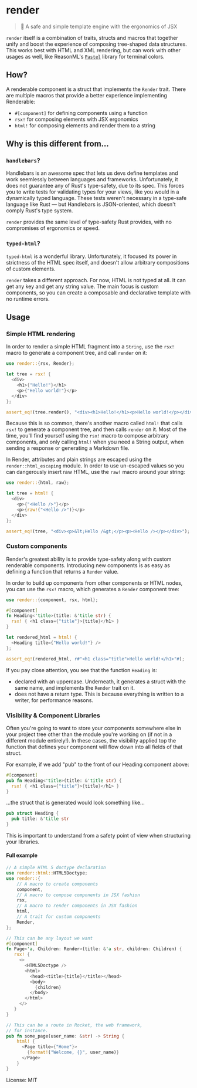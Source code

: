 # render

> 🔏 A safe and simple template engine with the ergonomics of JSX

`render` itself is a combination of traits, structs and macros that together unify and
boost the experience of composing tree-shaped data structures. This works best with HTML and
XML rendering, but can work with other usages as well, like ReasonML's [`Pastel`](https://reason-native.com/docs/pastel/) library for terminal colors.

## How?

A renderable component is a struct that implements the `Render` trait. There
are multiple macros that provide a better experience implementing Renderable:

- `#[component]` for defining components using a function
- `rsx!` for composing elements with JSX ergonomics
- `html!` for composing elements and render them to a string

## Why is this different from...

### `handlebars`?

Handlebars is an awesome spec that lets us devs define templates and work
seemlessly between languages and frameworks. Unfortunately, it does not guarantee any of Rust's
type-safety, due to its spec. This forces you to write tests for validating types for your views, like you would in a dynamically typed language. These tests weren't necessary in a type-safe language like Rust — but Handlebars is JSON-oriented, which doesn't comply Rust's type system.

`render` provides the same level of type-safety Rust provides, with no compromises of
ergonomics or speed.

### `typed-html`?

`typed-html` is a wonderful library. Unfortunately, it focused its power in strictness of the HTML spec itself, and doesn't allow arbitrary compositions of custom elements.

`render` takes a different approach. For now, HTML is not typed at all. It can get any key and get any string value. The main focus is custom components, so you can create a composable and declarative template with no runtime errors.

## Usage

### Simple HTML rendering

In order to render a simple HTML fragment into a `String`, use the `rsx!` macro to generate a
component tree, and call `render` on it:

```rust
use render::{rsx, Render};

let tree = rsx! {
  <div>
    <h1>{"Hello!"}</h1>
    <p>{"Hello world!"}</p>
  </div>
};

assert_eq!(tree.render(), "<div><h1>Hello!</h1><p>Hello world!</p></div>");
```

Because this is so common, there's another macro called `html!` that calls `rsx!` to generate
a component tree, and then calls `render` on it. Most of the time, you'll find yourself using
the `rsx!` macro to compose arbitrary components, and only calling `html!` when you need a
String output, when sending a response or generating a Markdown file.

In Render, attributes and plain strings are escaped using the `render::html_escaping` module. In order to
use un-escaped values so you can dangerously insert raw HTML, use the `raw!` macro around your
string:

```rust
use render::{html, raw};

let tree = html! {
  <div>
    <p>{"<Hello />"}</p>
    <p>{raw!("<Hello />")}</p>
  </div>
};

assert_eq!(tree, "<div><p>&lt;Hello /&gt;</p><p><Hello /></p></div>");
```

### Custom components

Render's greatest ability is to provide type-safety along with custom renderable components.
Introducing new components is as easy as defining a function that returns a `Render` value.

In order to build up components from other components or HTML nodes, you can use the `rsx!`
macro, which generates a `Render` component tree:

```rust
use render::{component, rsx, html};

#[component]
fn Heading<'title>(title: &'title str) {
  rsx! { <h1 class={"title"}>{title}</h1> }
}

let rendered_html = html! {
  <Heading title={"Hello world!"} />
};

assert_eq!(rendered_html, r#"<h1 class="title">Hello world!</h1>"#);
```

If you pay close attention, you see that the function `Heading` is:

- declared with an uppercase. Underneath, it generates a struct with the same name, and
  implements the `Render` trait on it.
- does not have a return type. This is because everything is written to a writer, for
  performance reasons.

### Visibility & Component Libraries

Often you're going to want to store your components somewhere else in your
project tree other than the module you're working on (if not in a different
module entirely!). In these cases, the visibility applied top the function that
defines your component will flow down into all fields of that struct.

For example, if we add "pub" to the front of our Heading component above:

```rust
#[component]
pub fn Heading<'title>(title: &'title str) {
  rsx! { <h1 class={"title"}>{title}</h1> }
}
```

...the struct that is generated would look something like...

```rust
pub struct Heading {
  pub title: &'title str
}
```

This is important to understand from a safety point of view when structuring
your libraries.

#### Full example

```rust
// A simple HTML 5 doctype declaration
use render::html::HTML5Doctype;
use render::{
    // A macro to create components
    component,
    // A macro to compose components in JSX fashion
    rsx,
    // A macro to render components in JSX fashion
    html,
    // A trait for custom components
    Render,
};

// This can be any layout we want
#[component]
fn Page<'a, Children: Render>(title: &'a str, children: Children) {
   rsx! {
     <>
       <HTML5Doctype />
       <html>
         <head><title>{title}</title></head>
         <body>
           {children}
         </body>
       </html>
     </>
   }
}

// This can be a route in Rocket, the web framework,
// for instance.
pub fn some_page(user_name: &str) -> String {
    html! {
      <Page title={"Home"}>
        {format!("Welcome, {}", user_name)}
      </Page>
    }
}

```

License: MIT

